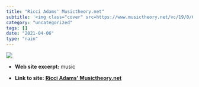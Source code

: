 ```yaml
---
title: "Ricci Adams' Musictheory.net"
subtitle: '<img class="cover" src=https://www.musictheory.net/vc/19/0/64e93ece5818d5daebdf4a813fbd21cfb8a5f95d/...'
category: "uncategorized"
tags: []
date: "2021-04-06"
type: "rain"
---
```

<img class="cover" src=https://www.musictheory.net/vc/19/0/64e93ece5818d5daebdf4a813fbd21cfb8a5f95d/favicon_256.png>



* **Web site excerpt:** music

* **Link to site:** **[Ricci Adams' Musictheory.net](http://www.musictheory.net)**